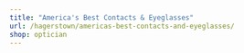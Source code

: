 ```yaml
---
title: "America's Best Contacts & Eyeglasses"
url: /hagerstown/americas-best-contacts-and-eyeglasses/
shop: optician
---
```

